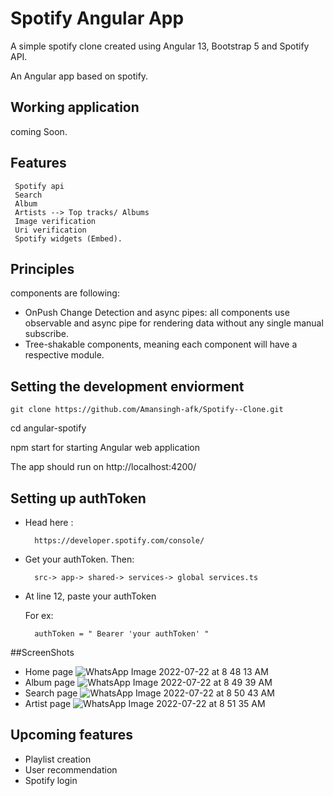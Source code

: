 # Spotify Angular App

A simple spotify clone created using Angular 13, Bootstrap 5 and Spotify API.

An Angular app based on spotify.

## Working application
coming Soon.

## Features
     Spotify api
     Search
     Album
     Artists --> Top tracks/ Albums 
     Image verification
     Uri verification
     Spotify widgets (Embed).

## Principles
 components are following:
 
* OnPush Change Detection and async pipes: all components use observable and async pipe for rendering data without any single manual subscribe.
* Tree-shakable components, meaning each component will have a respective module.

## Setting the development enviorment
    git clone https://github.com/Amansingh-afk/Spotify--Clone.git
 cd angular-spotify

npm start for starting Angular web application

The app should run on http://localhost:4200/

## Setting up authToken
* Head here :

        https://developer.spotify.com/console/
* Get your authToken. Then:

        src-> app-> shared-> services-> global services.ts
* At line 12, paste your authToken
    
    For ex:

        authToken = " Bearer 'your authToken' "
        
##ScreenShots
  
  * Home page
![WhatsApp Image 2022-07-22 at 8 48 13 AM](https://user-images.githubusercontent.com/90978519/180359109-4ed8d589-d55a-48c0-a742-d9b5f0e3fa23.jpeg)
* Album page
![WhatsApp Image 2022-07-22 at 8 49 39 AM](https://user-images.githubusercontent.com/90978519/180359150-a8207661-e805-4011-82a1-fb78ebdf1520.jpeg)
* Search page
![WhatsApp Image 2022-07-22 at 8 50 43 AM](https://user-images.githubusercontent.com/90978519/180359160-5c73b8c4-db86-493d-b41e-8bd7d37976d0.jpeg)
* Artist page
![WhatsApp Image 2022-07-22 at 8 51 35 AM](https://user-images.githubusercontent.com/90978519/180359177-82f51cdd-b929-4317-9d3c-449130ce6f3b.jpeg)




## Upcoming features

* Playlist creation
* User recommendation
* Spotify login
